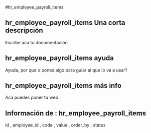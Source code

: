 #hr_employee_payroll_items
## hr_employee_payroll_items Una corta descripción
Escribe aca tu documentación

## hr_employee_payroll_items ayuda
Ayuda, por que o pones algo para guiar al que lo va a usar?

## hr_employee_payroll_items más info
Aca puedes poner tu web

## Información de : hr_employee_payroll_items 
id , 
  employee_id , 
  code , 
  value , 
  order_by , 
  status 
  
